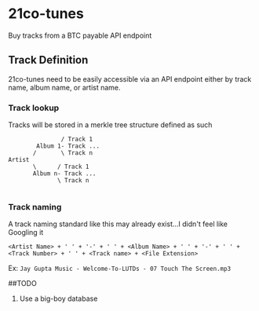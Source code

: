 # 21co-tunes
Buy tracks from a BTC payable API endpoint

## Track Definition
21co-tunes need to be easily accessible via an API endpoint either by track name, album name, or artist name. 

### Track lookup
Tracks will be stored in a merkle tree structure defined as such
```
               / Track 1
        Album 1- Track ...
       /       \ Track n
Artist
       \      / Track 1
       Album n- Track ...
              \ Track n
              
```
### Track naming
A track naming standard like this may already exist...I didn't feel like Googling it

```<Artist Name> + ' ' + '-' + ' ' + <Album Name> + ' ' + '-' + ' ' + <Track Number> + ' ' + <Track name> + <File Extension>```

Ex: ```Jay Gupta Music - Welcome-To-LUTDs - 07 Touch The Screen.mp3```

##TODO
1.  Use a big-boy database
